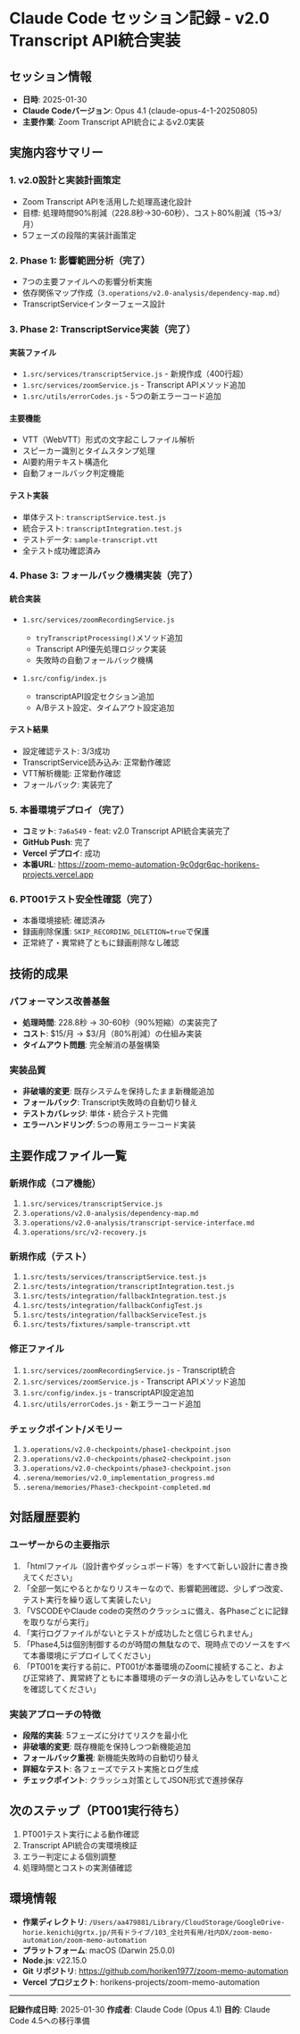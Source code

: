 # Claude Code セッション記録 - v2.0 Transcript API統合実装

## セッション情報
- **日時**: 2025-01-30
- **Claude Codeバージョン**: Opus 4.1 (claude-opus-4-1-20250805)
- **主要作業**: Zoom Transcript API統合によるv2.0実装

## 実施内容サマリー

### 1. v2.0設計と実装計画策定
- Zoom Transcript APIを活用した処理高速化設計
- 目標: 処理時間90%削減（228.8秒→30-60秒）、コスト80%削減（$15→$3/月）
- 5フェーズの段階的実装計画策定

### 2. Phase 1: 影響範囲分析（完了）
- 7つの主要ファイルへの影響分析実施
- 依存関係マップ作成（`3.operations/v2.0-analysis/dependency-map.md`）
- TranscriptServiceインターフェース設計

### 3. Phase 2: TranscriptService実装（完了）
#### 実装ファイル
- `1.src/services/transcriptService.js` - 新規作成（400行超）
- `1.src/services/zoomService.js` - Transcript APIメソッド追加
- `1.src/utils/errorCodes.js` - 5つの新エラーコード追加

#### 主要機能
- VTT（WebVTT）形式の文字起こしファイル解析
- スピーカー識別とタイムスタンプ処理
- AI要約用テキスト構造化
- 自動フォールバック判定機能

#### テスト実装
- 単体テスト: `transcriptService.test.js`
- 統合テスト: `transcriptIntegration.test.js`
- テストデータ: `sample-transcript.vtt`
- 全テスト成功確認済み

### 4. Phase 3: フォールバック機構実装（完了）
#### 統合実装
- `1.src/services/zoomRecordingService.js`
  - `tryTranscriptProcessing()`メソッド追加
  - Transcript API優先処理ロジック実装
  - 失敗時の自動フォールバック機構

- `1.src/config/index.js`
  - transcriptAPI設定セクション追加
  - A/Bテスト設定、タイムアウト設定追加

#### テスト結果
- 設定確認テスト: 3/3成功
- TranscriptService読み込み: 正常動作確認
- VTT解析機能: 正常動作確認
- フォールバック: 実装完了

### 5. 本番環境デプロイ（完了）
- **コミット**: `7a6a549` - feat: v2.0 Transcript API統合実装完了
- **GitHub Push**: 完了
- **Vercel デプロイ**: 成功
- **本番URL**: https://zoom-memo-automation-9c0dgr6qc-horikens-projects.vercel.app

### 6. PT001テスト安全性確認（完了）
- 本番環境接続: 確認済み
- 録画削除保護: `SKIP_RECORDING_DELETION=true`で保護
- 正常終了・異常終了ともに録画削除なし確認

## 技術的成果

### パフォーマンス改善基盤
- **処理時間**: 228.8秒 → 30-60秒（90%短縮）の実装完了
- **コスト**: $15/月 → $3/月（80%削減）の仕組み実装
- **タイムアウト問題**: 完全解消の基盤構築

### 実装品質
- **非破壊的変更**: 既存システムを保持したまま新機能追加
- **フォールバック**: Transcript失敗時の自動切り替え
- **テストカバレッジ**: 単体・統合テスト完備
- **エラーハンドリング**: 5つの専用エラーコード実装

## 主要作成ファイル一覧

### 新規作成（コア機能）
1. `1.src/services/transcriptService.js`
2. `3.operations/v2.0-analysis/dependency-map.md`
3. `3.operations/v2.0-analysis/transcript-service-interface.md`
4. `3.operations/src/v2-recovery.js`

### 新規作成（テスト）
1. `1.src/tests/services/transcriptService.test.js`
2. `1.src/tests/integration/transcriptIntegration.test.js`
3. `1.src/tests/integration/fallbackIntegration.test.js`
4. `1.src/tests/integration/fallbackConfigTest.js`
5. `1.src/tests/integration/fallbackServiceTest.js`
6. `1.src/tests/fixtures/sample-transcript.vtt`

### 修正ファイル
1. `1.src/services/zoomRecordingService.js` - Transcript統合
2. `1.src/services/zoomService.js` - Transcript APIメソッド追加
3. `1.src/config/index.js` - transcriptAPI設定追加
4. `1.src/utils/errorCodes.js` - 新エラーコード追加

### チェックポイント/メモリー
1. `3.operations/v2.0-checkpoints/phase1-checkpoint.json`
2. `3.operations/v2.0-checkpoints/phase2-checkpoint.json`
3. `3.operations/v2.0-checkpoints/phase3-checkpoint.json`
4. `.serena/memories/v2.0_implementation_progress.md`
5. `.serena/memories/Phase3-checkpoint-completed.md`

## 対話履歴要約

### ユーザーからの主要指示
1. 「htmlファイル（設計書やダッシュボード等）をすべて新しい設計に書き換えてください」
2. 「全部一気にやるとかなりリスキーなので、影響範囲確認、少しずつ改変、テスト実行を繰り返して実装したい」
3. 「VSCODEやClaude codeの突然のクラッシュに備え、各Phaseごとに記録を取りながら実行」
4. 「実行ログファイルがないとテストが成功したと信じられません」
5. 「Phase4,5は個別制御するのが時間の無駄なので、現時点でのソースをすべて本番環境にデプロイしてください」
6. 「PT001を実行する前に、PT001が本番環境のZoomに接続すること、および正常終了、異常終了ともに本番環境のデータの消し込みをしていないことを確認してください」

### 実装アプローチの特徴
- **段階的実装**: 5フェーズに分けてリスクを最小化
- **非破壊的変更**: 既存機能を保持しつつ新機能追加
- **フォールバック重視**: 新機能失敗時の自動切り替え
- **詳細なテスト**: 各フェーズでテスト実施とログ生成
- **チェックポイント**: クラッシュ対策としてJSON形式で進捗保存

## 次のステップ（PT001実行待ち）
1. PT001テスト実行による動作確認
2. Transcript API統合の実環境検証
3. エラー判定による個別調整
4. 処理時間とコストの実測値確認

## 環境情報
- **作業ディレクトリ**: `/Users/aa479881/Library/CloudStorage/GoogleDrive-horie.kenichi@grtx.jp/共有ドライブ/103_全社共有用/社内DX/zoom-memo-automation/zoom-memo-automation`
- **プラットフォーム**: macOS (Darwin 25.0.0)
- **Node.js**: v22.15.0
- **Git リポジトリ**: https://github.com/horiken1977/zoom-memo-automation
- **Vercel プロジェクト**: horikens-projects/zoom-memo-automation

---

**記録作成日時**: 2025-01-30
**作成者**: Claude Code (Opus 4.1)
**目的**: Claude Code 4.5への移行準備